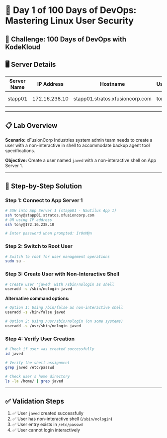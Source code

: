 # 🚀 Day 1 of 100 Days of DevOps: Mastering Linux User Security

## 🎯 Challenge: 100 Days of DevOps with KodeKloud

## 🖥️ Server Details
| Server Name | IP Address | Hostname | User | Purpose |
|-------------|------------|----------|------|---------|
| stapp01 | 172.16.238.10 | stapp01.stratos.xfusioncorp.com | tony | Nautilus App 1 |

---

## 📋 Lab Overview
**Scenario:** xFusionCorp Industries system admin team needs to create a user with a non-interactive in shell to accommodate backup agent tool specifications.

**Objective:** Create a user named `javed` with a non-interactive shell on App Server 1.

---

## 🔧 Step-by-Step Solution

### Step 1: Connect to App Server 1
```bash
# SSH into App Server 1 (stapp01 - Nautilus App 1)
ssh tony@stapp01.stratos.xfusioncorp.com
# OR using IP address
ssh tony@172.16.238.10

# Enter password when prompted: Ir0nM@n
```

### Step 2: Switch to Root User
```bash
# Switch to root for user management operations
sudo su -
```

### Step 3: Create User with Non-Interactive Shell
```bash
# Create user 'javed' with /sbin/nologin as shell
useradd -s /sbin/nologin javed
```

**Alternative command options:**
```bash
# Option 1: Using /bin/false as non-interactive shell
useradd -s /bin/false javed

# Option 2: Using /usr/sbin/nologin (on some systems)
useradd -s /usr/sbin/nologin javed
```

### Step 4: Verify User Creation
```bash
# Check if user was created successfully
id javed

# Verify the shell assignment
grep javed /etc/passwd

# Check user's home directory
ls -la /home/ | grep javed
```

---

## ✅ Validation Steps

1. ✅ User `javed` created successfully
2. ✅ User has non-interactive shell (`/sbin/nologin`)
3. ✅ User entry exists in `/etc/passwd`
4. ✅ User cannot login interactively